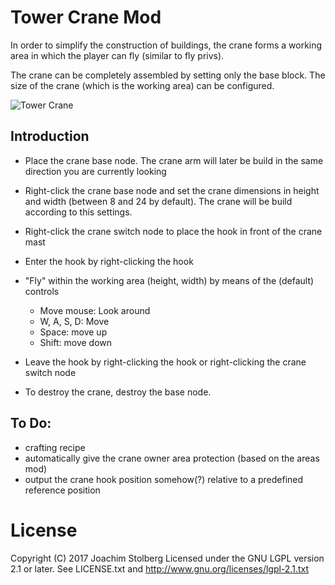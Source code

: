 # Tower Crane Mod
In order to simplify the construction of buildings, the crane forms a working area in which the player can fly (similar to fly privs).

The crane can be completely assembled by setting only the base block.
The size of the crane (which is the working area) can be configured.

![Tower Crane](https://github.com/joe7575/Minetest-Towercrane/blob/master/towercrane640.png)


## Introduction
* Place the crane base node.
  The crane arm will later be build in the same direction you are currently looking 

* Right-click the crane base node and set the crane dimensions in height and width (between 8 and 24 by default).
  The crane will be build according to this settings.

* Right-click the crane switch node to place the hook in front of the crane mast

* Enter the hook by right-clicking the hook

* "Fly" within the working area (height, width) by means of the (default) controls
  - Move mouse: Look around
  - W, A, S, D: Move
  - Space: move up
  - Shift: move down

* Leave the hook by right-clicking the hook or right-clicking the crane switch node

* To destroy the crane, destroy the base node.


## To Do:
- crafting recipe
- automatically give the crane owner area protection  (based on the areas mod)
- output the crane hook position somehow(?) relative to a predefined reference position


# License
Copyright (C) 2017 Joachim Stolberg
Licensed under the GNU LGPL version 2.1 or later. See LICENSE.txt and http://www.gnu.org/licenses/lgpl-2.1.txt
